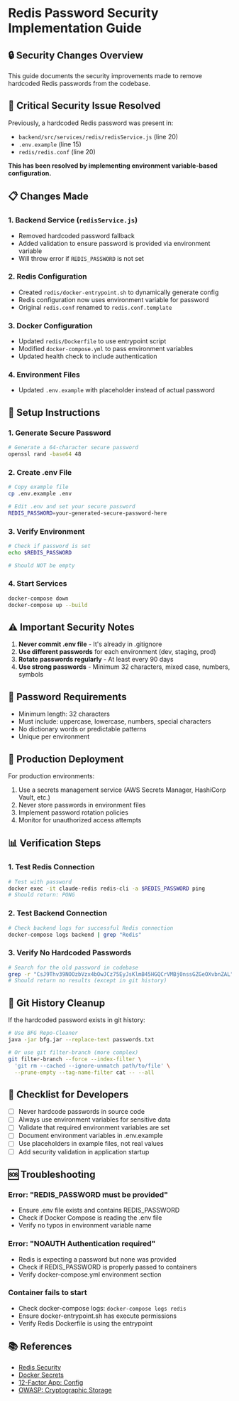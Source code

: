 # Redis Password Security Implementation Guide

## 🔒 Security Changes Overview

This guide documents the security improvements made to remove hardcoded Redis passwords from the codebase.

## 🚨 Critical Security Issue Resolved

Previously, a hardcoded Redis password was present in:
- `backend/src/services/redis/redisService.js` (line 20)
- `.env.example` (line 15)
- `redis/redis.conf` (line 20)

**This has been resolved by implementing environment variable-based configuration.**

## 📋 Changes Made

### 1. Backend Service (`redisService.js`)
- Removed hardcoded password fallback
- Added validation to ensure password is provided via environment variable
- Will throw error if `REDIS_PASSWORD` is not set

### 2. Redis Configuration
- Created `redis/docker-entrypoint.sh` to dynamically generate config
- Redis configuration now uses environment variable for password
- Original `redis.conf` renamed to `redis.conf.template`

### 3. Docker Configuration
- Updated `redis/Dockerfile` to use entrypoint script
- Modified `docker-compose.yml` to pass environment variables
- Updated health check to include authentication

### 4. Environment Files
- Updated `.env.example` with placeholder instead of actual password

## 🔧 Setup Instructions

### 1. Generate Secure Password
```bash
# Generate a 64-character secure password
openssl rand -base64 48
```

### 2. Create .env File
```bash
# Copy example file
cp .env.example .env

# Edit .env and set your secure password
REDIS_PASSWORD=your-generated-secure-password-here
```

### 3. Verify Environment
```bash
# Check if password is set
echo $REDIS_PASSWORD

# Should NOT be empty
```

### 4. Start Services
```bash
docker-compose down
docker-compose up --build
```

## ⚠️ Important Security Notes

1. **Never commit .env file** - It's already in .gitignore
2. **Use different passwords** for each environment (dev, staging, prod)
3. **Rotate passwords regularly** - At least every 90 days
4. **Use strong passwords** - Minimum 32 characters, mixed case, numbers, symbols

## 🔐 Password Requirements

- Minimum length: 32 characters
- Must include: uppercase, lowercase, numbers, special characters
- No dictionary words or predictable patterns
- Unique per environment

## 🚀 Production Deployment

For production environments:

1. Use a secrets management service (AWS Secrets Manager, HashiCorp Vault, etc.)
2. Never store passwords in environment files
3. Implement password rotation policies
4. Monitor for unauthorized access attempts

## 📊 Verification Steps

### 1. Test Redis Connection
```bash
# Test with password
docker exec -it claude-redis redis-cli -a $REDIS_PASSWORD ping
# Should return: PONG
```

### 2. Test Backend Connection
```bash
# Check backend logs for successful Redis connection
docker-compose logs backend | grep "Redis"
```

### 3. Verify No Hardcoded Passwords
```bash
# Search for the old password in codebase
grep -r "CsJ9Thv39NOOzbVzx4bOwJCz75EyJsKlmB45HGQCrVMBj0nssGZGeOXvbnZAL" .
# Should return no results (except in git history)
```

## 🧹 Git History Cleanup

If the hardcoded password exists in git history:

```bash
# Use BFG Repo-Cleaner
java -jar bfg.jar --replace-text passwords.txt

# Or use git filter-branch (more complex)
git filter-branch --force --index-filter \
  'git rm --cached --ignore-unmatch path/to/file' \
  --prune-empty --tag-name-filter cat -- --all
```

## 📝 Checklist for Developers

- [ ] Never hardcode passwords in source code
- [ ] Always use environment variables for sensitive data
- [ ] Validate that required environment variables are set
- [ ] Document environment variables in .env.example
- [ ] Use placeholders in example files, not real values
- [ ] Add security validation in application startup

## 🆘 Troubleshooting

### Error: "REDIS_PASSWORD must be provided"
- Ensure .env file exists and contains REDIS_PASSWORD
- Check if Docker Compose is reading the .env file
- Verify no typos in environment variable name

### Error: "NOAUTH Authentication required"
- Redis is expecting a password but none was provided
- Check if REDIS_PASSWORD is properly passed to containers
- Verify docker-compose.yml environment section

### Container fails to start
- Check docker-compose logs: `docker-compose logs redis`
- Ensure docker-entrypoint.sh has execute permissions
- Verify Redis Dockerfile is using the entrypoint

## 📚 References

- [Redis Security](https://redis.io/topics/security)
- [Docker Secrets](https://docs.docker.com/engine/swarm/secrets/)
- [12-Factor App: Config](https://12factor.net/config)
- [OWASP: Cryptographic Storage](https://owasp.org/www-project-cheat-sheets/cheatsheets/Cryptographic_Storage_Cheat_Sheet)